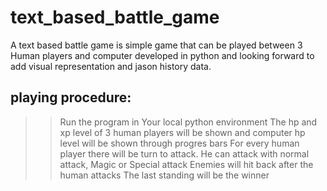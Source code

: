 # text_based_battle_game
A text based battle game is simple game that can be played between 3 Human players and computer developed in python and looking forward to add visual representation and jason history data.
## playing procedure:
>>Run the program in Your local python environment
>>The hp and xp level of 3 human players will be shown and computer hp level will be shown through progres bars
>>For every human player there will be turn to attack. He can attack with normal attack, Magic or Special attack
>>Enemies will hit back after the human attacks
>>The last standing will be the winner
